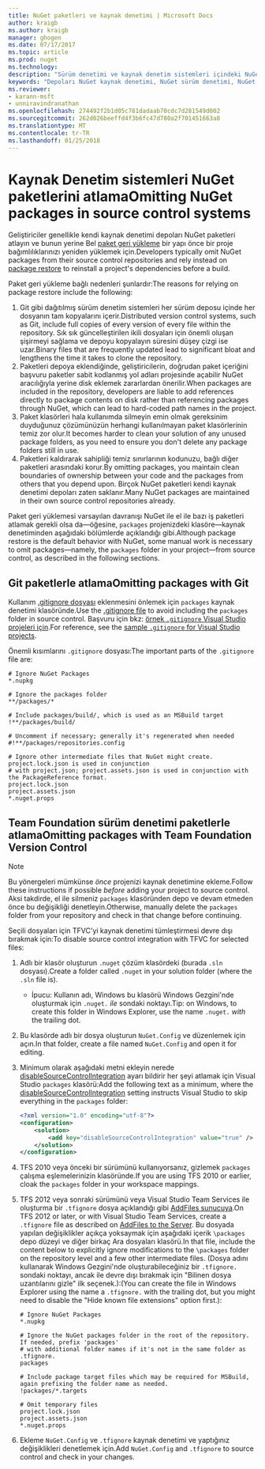 ```yaml
---
title: NuGet paketleri ve kaynak denetimi | Microsoft Docs
author: kraigb
ms.author: kraigb
manager: ghogen
ms.date: 07/17/2017
ms.topic: article
ms.prod: nuget
ms.technology: 
description: "Sürüm denetimi ve kaynak denetim sistemleri içindeki NuGet paketleri kabul etme ve git ve TFVC'yi paketlerle atlayın durumları."
keywords: "Depoları NuGet kaynak denetimi, NuGet sürüm denetimi, NuGet ve git, NuGet ve TFS, NuGet ve TFVC'yi, atlama paketleri, kaynak denetimi depoları, sürüm denetimi"
ms.reviewer:
- karann-msft
- unniravindranathan
ms.openlocfilehash: 274492f2b1d05c781dadaab70cdc7d281549d002
ms.sourcegitcommit: 262d026beeffd4f3b6fc47d780a2f701451663a8
ms.translationtype: MT
ms.contentlocale: tr-TR
ms.lasthandoff: 01/25/2018
---
```

# <a name="omitting-nuget-packages-in-source-control-systems"></a><span data-ttu-id="25ef3-104">Kaynak Denetim sistemleri NuGet paketlerini atlama</span><span class="sxs-lookup"><span data-stu-id="25ef3-104">Omitting NuGet packages in source control systems</span></span>

<span data-ttu-id="25ef3-105">Geliştiriciler genellikle kendi kaynak denetimi depoları NuGet paketleri atlayın ve bunun yerine Bel [paket geri yükleme](../consume-packages/package-restore.md) bir yapı önce bir proje bağımlılıklarınızı yeniden yüklemek için.</span><span class="sxs-lookup"><span data-stu-id="25ef3-105">Developers typically omit NuGet packages from their source control repositories and rely instead on [package restore](../consume-packages/package-restore.md) to reinstall a project's dependencies before a build.</span></span>

<span data-ttu-id="25ef3-106">Paket geri yükleme bağlı nedenleri şunlardır:</span><span class="sxs-lookup"><span data-stu-id="25ef3-106">The reasons for relying on package restore include the following:</span></span>

1. <span data-ttu-id="25ef3-107">Git gibi dağıtılmış sürüm denetim sistemleri her sürüm deposu içinde her dosyanın tam kopyalarını içerir.</span><span class="sxs-lookup"><span data-stu-id="25ef3-107">Distributed version control systems, such as Git, include full copies of every version of every file within the repository.</span></span> <span data-ttu-id="25ef3-108">Sık sık güncelleştirilen ikili dosyaları için önemli oluşan şişirmeyi sağlama ve depoyu kopyalayın süresini düşey çizgi ise uzar.</span><span class="sxs-lookup"><span data-stu-id="25ef3-108">Binary files that are frequently updated lead to significant bloat and lengthens the time it takes to clone the repository.</span></span>
1. <span data-ttu-id="25ef3-109">Paketleri depoya eklendiğinde, geliştiricilerin, doğrudan paket içeriğini başvuru paketler sabit kodlanmış yol adları projesinde açabilir NuGet aracılığıyla yerine disk eklemek zararlardan önerilir.</span><span class="sxs-lookup"><span data-stu-id="25ef3-109">When packages are included in the repository, developers are liable to add references directly to package contents on disk rather than referencing packages through NuGet, which can lead to hard-coded path names in the project.</span></span>
1. <span data-ttu-id="25ef3-110">Paket klasörleri hala kullanımda silmeyin emin olmak gereksinim duyduğunuz çözümünüzün herhangi kullanılmayan paket klasörlerinin temiz zor olur.</span><span class="sxs-lookup"><span data-stu-id="25ef3-110">It becomes harder to clean your solution of any unused package folders, as you need to ensure you don't delete any package folders still in use.</span></span>
1. <span data-ttu-id="25ef3-111">Paketleri kaldırarak sahipliği temiz sınırlarının kodunuzu, bağlı diğer paketleri arasındaki korur.</span><span class="sxs-lookup"><span data-stu-id="25ef3-111">By omitting packages, you maintain clean boundaries of ownership between your code and the packages from others that you depend upon.</span></span> <span data-ttu-id="25ef3-112">Birçok NuGet paketleri kendi kaynak denetimi depoları zaten saklanır.</span><span class="sxs-lookup"><span data-stu-id="25ef3-112">Many NuGet packages are maintained in their own source control repositories already.</span></span>

<span data-ttu-id="25ef3-113">Paket geri yüklemesi varsayılan davranışı NuGet ile el ile bazı iş paketleri atlamak gerekli olsa da&mdash;öğesine, `packages` projenizdeki klasöre&mdash;kaynak denetiminden aşağıdaki bölümlerde açıklandığı gibi.</span><span class="sxs-lookup"><span data-stu-id="25ef3-113">Although package restore is the default behavior with NuGet, some manual work is necessary to omit packages&mdash;namely, the `packages` folder in your project&mdash;from source control, as described in the following sections.</span></span>

## <a name="omitting-packages-with-git"></a><span data-ttu-id="25ef3-114">Git paketlerle atlama</span><span class="sxs-lookup"><span data-stu-id="25ef3-114">Omitting packages with Git</span></span>

<span data-ttu-id="25ef3-115">Kullanım [.gitignore dosyası](https://git-scm.com/docs/gitignore) eklenmesini önlemek için `packages` kaynak denetimi klasöründe.</span><span class="sxs-lookup"><span data-stu-id="25ef3-115">Use the [.gitignore file](https://git-scm.com/docs/gitignore) to avoid including the `packages` folder in source control.</span></span> <span data-ttu-id="25ef3-116">Başvuru için bkz: [örnek `.gitignore` Visual Studio projeleri için](https://github.com/github/gitignore/blob/master/VisualStudio.gitignore).</span><span class="sxs-lookup"><span data-stu-id="25ef3-116">For reference, see the [sample `.gitignore` for Visual Studio projects](https://github.com/github/gitignore/blob/master/VisualStudio.gitignore).</span></span>

<span data-ttu-id="25ef3-117">Önemli kısımlarını `.gitignore` dosyası:</span><span class="sxs-lookup"><span data-stu-id="25ef3-117">The important parts of the `.gitignore` file are:</span></span>

```gitignore
# Ignore NuGet Packages
*.nupkg

# Ignore the packages folder
**/packages/*

# Include packages/build/, which is used as an MSBuild target
!**/packages/build/

# Uncomment if necessary; generally it's regenerated when needed
#!**/packages/repositories.config

# Ignore other intermediate files that NuGet might create. project.lock.json is used in conjunction
# with project.json; project.assets.json is used in conjunction with the PackageReference format.
project.lock.json
project.assets.json
*.nuget.props
```

## <a name="omitting-packages-with-team-foundation-version-control"></a><span data-ttu-id="25ef3-118">Team Foundation sürüm denetimi paketlerle atlama</span><span class="sxs-lookup"><span data-stu-id="25ef3-118">Omitting packages with Team Foundation Version Control</span></span>

> [!Note]
> <span data-ttu-id="25ef3-119">Bu yönergeleri mümkünse *önce* projenizi kaynak denetimine ekleme.</span><span class="sxs-lookup"><span data-stu-id="25ef3-119">Follow these instructions if possible *before* adding your project to source control.</span></span> <span data-ttu-id="25ef3-120">Aksi takdirde, el ile silmeniz `packages` klasöründen depo ve devam etmeden önce bu değişikliği denetleyin.</span><span class="sxs-lookup"><span data-stu-id="25ef3-120">Otherwise, manually delete the `packages` folder from your repository and check in that change before continuing.</span></span>

<span data-ttu-id="25ef3-121">Seçili dosyaları için TFVC'yi kaynak denetimi tümleştirmesi devre dışı bırakmak için:</span><span class="sxs-lookup"><span data-stu-id="25ef3-121">To disable source control integration with TFVC for selected files:</span></span>

1. <span data-ttu-id="25ef3-122">Adlı bir klasör oluşturun `.nuget` çözüm klasördeki (burada `.sln` dosyası).</span><span class="sxs-lookup"><span data-stu-id="25ef3-122">Create a folder called `.nuget` in your solution folder (where the `.sln` file is).</span></span>
    - <span data-ttu-id="25ef3-123">İpucu: Kullanın adı, Windows bu klasörü Windows Gezgini'nde oluşturmak için `.nuget.` *ile* sondaki noktayı.</span><span class="sxs-lookup"><span data-stu-id="25ef3-123">Tip: on Windows, to create this folder in Windows Explorer, use the name `.nuget.` *with* the trailing dot.</span></span>

1. <span data-ttu-id="25ef3-124">Bu klasörde adlı bir dosya oluşturun `NuGet.Config` ve düzenlemek için açın.</span><span class="sxs-lookup"><span data-stu-id="25ef3-124">In that folder, create a file named `NuGet.Config` and open it for editing.</span></span>

1. <span data-ttu-id="25ef3-125">Minimum olarak aşağıdaki metni ekleyin nerede [disableSourceControlIntegration](../Schema/nuget-config-file.md#solution-section) ayarı bildirir her şeyi atlamak için Visual Studio `packages` klasörü:</span><span class="sxs-lookup"><span data-stu-id="25ef3-125">Add the following text as a minimum, where the [disableSourceControlIntegration](../Schema/nuget-config-file.md#solution-section) setting instructs Visual Studio to skip everything in the `packages` folder:</span></span>

   ```xml
   <?xml version="1.0" encoding="utf-8"?>
   <configuration>
       <solution>
           <add key="disableSourceControlIntegration" value="true" />
       </solution>
   </configuration>
   ```

1. <span data-ttu-id="25ef3-126">TFS 2010 veya önceki bir sürümünü kullanıyorsanız, gizlemek `packages` çalışma eşlemelerinizin klasöründe.</span><span class="sxs-lookup"><span data-stu-id="25ef3-126">If you are using TFS 2010 or earlier, cloak the `packages` folder in your workspace mappings.</span></span>

1. <span data-ttu-id="25ef3-127">TFS 2012 veya sonraki sürümünü veya Visual Studio Team Services ile oluşturma bir `.tfignore` dosya açıklandığı gibi [AddFiles sunucuya](https://www.visualstudio.com/en-us/docs/tfvc/add-files-server#tfignore).</span><span class="sxs-lookup"><span data-stu-id="25ef3-127">On TFS 2012 or later, or with Visual Studio Team Services, create a `.tfignore` file as described on [AddFiles to the Server](https://www.visualstudio.com/en-us/docs/tfvc/add-files-server#tfignore).</span></span> <span data-ttu-id="25ef3-128">Bu dosyada yapılan değişiklikler açıkça yoksaymak için aşağıdaki içerik `\packages` depo düzeyi ve diğer birkaç Ara dosyaları klasörü.</span><span class="sxs-lookup"><span data-stu-id="25ef3-128">In that file, include the content below to explicitly ignore modifications to the `\packages` folder on the repository level and a few other intermediate files.</span></span> <span data-ttu-id="25ef3-129">(Dosya adını kullanarak Windows Gezgini'nde oluşturabileceğiniz bir `.tfignore.` sondaki noktayı, ancak ile devre dışı bırakmak için "Bilinen dosya uzantılarını gizle" ilk seçenek.):</span><span class="sxs-lookup"><span data-stu-id="25ef3-129">(You can create the file in Windows Explorer using the name a `.tfignore.` with the trailing dot, but you might need to disable the "Hide known file extensions" option first.):</span></span>

   ```cli
   # Ignore NuGet Packages
   *.nupkg

   # Ignore the NuGet packages folder in the root of the repository. If needed, prefix 'packages'
   # with additional folder names if it's not in the same folder as .tfignore.   
   packages

   # Include package target files which may be required for MSBuild, again prefixing the folder name as needed.
   !packages/*.targets

   # Omit temporary files
   project.lock.json
   project.assets.json
   *.nuget.props
   ```

1. <span data-ttu-id="25ef3-130">Ekleme `NuGet.Config` ve `.tfignore` kaynak denetimi ve yaptığınız değişiklikleri denetlemek için.</span><span class="sxs-lookup"><span data-stu-id="25ef3-130">Add `NuGet.Config` and `.tfignore` to source control and check in your changes.</span></span>
